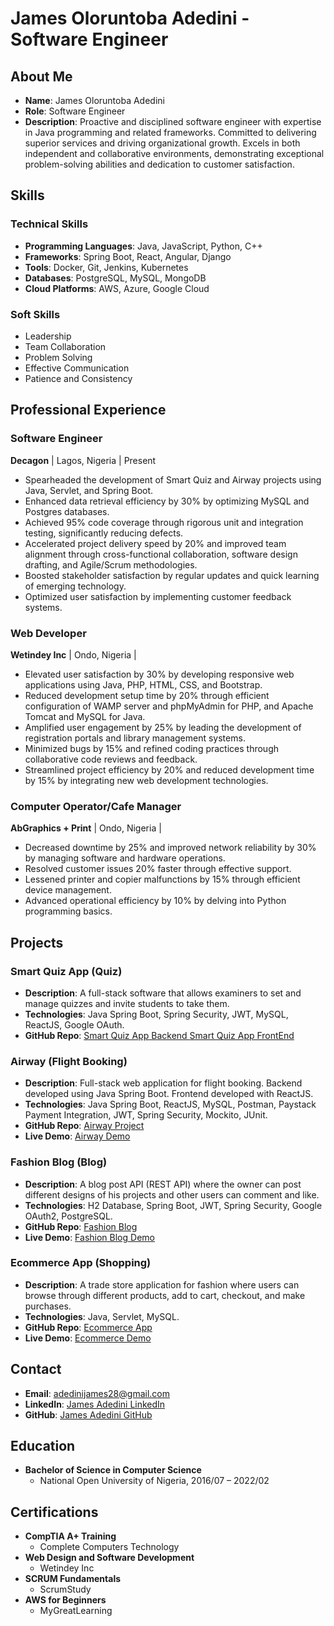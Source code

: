 # James Oloruntoba Adedini - Software Engineer


## About Me
- **Name**: James Oloruntoba Adedini
- **Role**: Software Engineer
- **Description**: Proactive and disciplined software engineer with expertise in Java programming and related frameworks. Committed to delivering superior services and driving organizational growth. Excels in both independent and collaborative environments, demonstrating exceptional problem-solving abilities and dedication to customer satisfaction.

## Skills

### Technical Skills
- **Programming Languages**: Java, JavaScript, Python, C++
- **Frameworks**: Spring Boot, React, Angular, Django
- **Tools**: Docker, Git, Jenkins, Kubernetes
- **Databases**: PostgreSQL, MySQL, MongoDB
- **Cloud Platforms**: AWS, Azure, Google Cloud

### Soft Skills
- Leadership
- Team Collaboration
- Problem Solving
- Effective Communication
- Patience and Consistency

## Professional Experience

### Software Engineer
**Decagon** | Lagos, Nigeria | Present
- Spearheaded the development of Smart Quiz and Airway projects using Java, Servlet, and Spring Boot.
- Enhanced data retrieval efficiency by 30% by optimizing MySQL and Postgres databases.
- Achieved 95% code coverage through rigorous unit and integration testing, significantly reducing defects.
- Accelerated project delivery speed by 20% and improved team alignment through cross-functional collaboration, software design drafting, and Agile/Scrum methodologies.
- Boosted stakeholder satisfaction by regular updates and quick learning of emerging technology.
- Optimized user satisfaction by implementing customer feedback systems.

### Web Developer
**Wetindey Inc** | Ondo, Nigeria | 
- Elevated user satisfaction by 30% by developing responsive web applications using Java, PHP, HTML, CSS, and Bootstrap.
- Reduced development setup time by 20% through efficient configuration of WAMP server and phpMyAdmin for PHP, and Apache Tomcat and MySQL for Java.
- Amplified user engagement by 25% by leading the development of registration portals and library management systems.
- Minimized bugs by 15% and refined coding practices through collaborative code reviews and feedback.
- Streamlined project efficiency by 20% and reduced development time by 15% by integrating new web development technologies.

### Computer Operator/Cafe Manager
**AbGraphics + Print** | Ondo, Nigeria |
- Decreased downtime by 25% and improved network reliability by 30% by managing software and hardware operations.
- Resolved customer issues 20% faster through effective support.
- Lessened printer and copier malfunctions by 15% through efficient device management.
- Advanced operational efficiency by 10% by delving into Python programming basics.

## Projects

### Smart Quiz App (Quiz)
- **Description**: A full-stack software that allows examiners to set and manage quizzes and invite students to take them.
- **Technologies**: Java Spring Boot, Spring Security, JWT, MySQL, ReactJS, Google OAuth.
- **GitHub Repo**: [Smart Quiz App Backend ]([https://github.com/ADEDINIJAMES/smartquizAppBackend])[Smart Quiz App FrontEnd]([https://github.com/ADEDINIJAMES/smartquizAppFrontEnd])

### Airway (Flight Booking)

- **Description**: Full-stack web application for flight booking. Backend developed using Java Spring Boot. Frontend developed with ReactJS.
- **Technologies**: Java Spring Boot, ReactJS, MySQL, Postman, Paystack Payment Integration, JWT, Spring Security, Mockito, JUnit.
- **GitHub Repo**: [Airway Project](https://github.com/ADEDINIJAMES/Airway)
- **Live Demo**: [Airway Demo](https://airway-ng.netlify.app/)

### Fashion Blog (Blog)
- **Description**: A blog post API (REST API) where the owner can post different designs of his projects and other users can comment and like.
- **Technologies**: H2 Database, Spring Boot, JWT, Spring Security, Google OAuth2, PostgreSQL.
- **GitHub Repo**: [Fashion Blog](https://github.com/ADEDINIJAMES/FashionBlog_RestApI)
- **Live Demo**: [Fashion Blog Demo](https://fashionblog.janedoe.com)

### Ecommerce App (Shopping)
- **Description**: A trade store application for fashion where users can browse through different products, add to cart, checkout, and make purchases.
- **Technologies**: Java, Servlet, MySQL.
- **GitHub Repo**: [Ecommerce App](https://github.com/ADEDINIJAMES/JSP-Servlet-DAO-JDBC-database-connection)
- **Live Demo**: [Ecommerce Demo](https://ecommerceapp.janedoe.com)


## Contact
- **Email**: [adedinijames28@gmail.com](mailto:adedinijames28@gmail.com)
- **LinkedIn**: [James Adedini LinkedIn](https://www.linkedin.com/in/james-adedini-6936a8192)
- **GitHub**: [James Adedini GitHub](https://github.com/ADEDINIJAMES)

## Education
- **Bachelor of Science in Computer Science**
  - National Open University of Nigeria, 2016/07 – 2022/02

## Certifications
- **CompTIA A+ Training**
  - Complete Computers Technology
- **Web Design and Software Development**
  - Wetindey Inc
- **SCRUM Fundamentals**
  - ScrumStudy
- **AWS for Beginners**
  - MyGreatLearning

